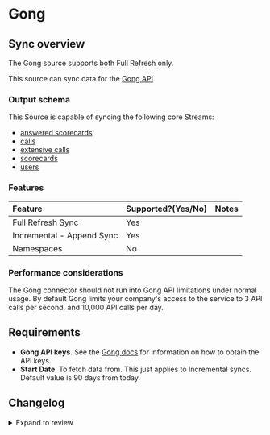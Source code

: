 # Gong

## Sync overview

The Gong source supports both Full Refresh only.

This source can sync data for the [Gong API](https://us-14321.app.gong.io/settings/api/documentation#overview).

### Output schema

This Source is capable of syncing the following core Streams:

- [answered scorecards](https://us-14321.app.gong.io/settings/api/documentation#post-/v2/stats/activity/scorecards)
- [calls](https://us-14321.app.gong.io/settings/api/documentation#get-/v2/calls)
- [extensive calls](https://us-56804.app.gong.io/settings/api/documentation#post-/v2/calls/extensive)
- [scorecards](https://us-14321.app.gong.io/settings/api/documentation#get-/v2/settings/scorecards)
- [users](https://us-14321.app.gong.io/settings/api/documentation#get-/v2/users)

### Features

| Feature                   | Supported?\(Yes/No\) | Notes |
| :------------------------ | :------------------- | :---- |
| Full Refresh Sync         | Yes                  |       |
| Incremental - Append Sync | Yes                  |       |
| Namespaces                | No                   |       |

### Performance considerations

The Gong connector should not run into Gong API limitations under normal usage.
By default Gong limits your company's access to the service to 3 API calls per second, and 10,000 API calls per day.

## Requirements

- **Gong API keys**. See the [Gong docs](https://us-14321.app.gong.io/settings/api/documentation#overview) for information on how to obtain the API keys.
- **Start Date**. To fetch data from. This just applies to Incremental syncs. Default value is 90 days from today.


## Changelog

<details>
  <summary>Expand to review</summary>

| Version | Date       | Pull Request                                             | Subject                                                                         |
| :------ | :--------- | :------------------------------------------------------- | :------------------------------------------------------------------------------ |
| 0.4.3 | 2025-04-19 | [57696](https://github.com/airbytehq/airbyte/pull/57696) | Update dependencies |
| 0.4.2 | 2025-04-05 | [57039](https://github.com/airbytehq/airbyte/pull/57039) | Update dependencies |
| 0.4.1 | 2025-03-29 | [56494](https://github.com/airbytehq/airbyte/pull/56494) | Update dependencies |
| 0.4.0 | 2025-03-25 | [55803](https://github.com/airbytehq/airbyte/pull/55803) | add incremental extensiveCalls |
| 0.3.16 | 2025-03-22 | [55969](https://github.com/airbytehq/airbyte/pull/55969) | Update dependencies |
| 0.3.15 | 2025-03-08 | [55269](https://github.com/airbytehq/airbyte/pull/55269) | Update dependencies |
| 0.3.14 | 2025-03-01 | [54962](https://github.com/airbytehq/airbyte/pull/54962) | Update dependencies |
| 0.3.13 | 2025-02-22 | [54394](https://github.com/airbytehq/airbyte/pull/54394) | Update dependencies |
| 0.3.12 | 2025-02-15 | [53718](https://github.com/airbytehq/airbyte/pull/53718) | Update dependencies |
| 0.3.11 | 2025-02-08 | [53334](https://github.com/airbytehq/airbyte/pull/53334) | Update dependencies |
| 0.3.10 | 2025-02-01 | [52824](https://github.com/airbytehq/airbyte/pull/52824) | Update dependencies |
| 0.3.9 | 2025-01-25 | [52342](https://github.com/airbytehq/airbyte/pull/52342) | Update dependencies |
| 0.3.8 | 2025-01-18 | [51704](https://github.com/airbytehq/airbyte/pull/51704) | Update dependencies |
| 0.3.7 | 2025-01-11 | [51059](https://github.com/airbytehq/airbyte/pull/51059) | Update dependencies |
| 0.3.6 | 2024-12-28 | [50521](https://github.com/airbytehq/airbyte/pull/50521) | Update dependencies |
| 0.3.5 | 2024-12-21 | [50017](https://github.com/airbytehq/airbyte/pull/50017) | Update dependencies |
| 0.3.4 | 2024-12-14 | [49538](https://github.com/airbytehq/airbyte/pull/49538) | Update dependencies |
| 0.3.3 | 2024-12-12 | [49155](https://github.com/airbytehq/airbyte/pull/49155) | Update dependencies |
| 0.3.2 | 2024-11-14 | [36604](https://github.com/airbytehq/airbyte/pull/36604) | Add incremental Feature |
| 0.3.1 | 2024-10-29 | [47824](https://github.com/airbytehq/airbyte/pull/47824) | Update dependencies |
| 0.3.0 | 2024-09-04 | [45117](https://github.com/airbytehq/airbyte/pull/45117) | Add new stream `extensive calls` |
| 0.2.1 | 2024-08-16 | [44196](https://github.com/airbytehq/airbyte/pull/44196) | Bump source-declarative-manifest version |
| 0.2.0 | 2024-08-15 | [44144](https://github.com/airbytehq/airbyte/pull/44144) | Refactor connector to manifest-only format |
| 0.1.17 | 2024-08-10 | [43481](https://github.com/airbytehq/airbyte/pull/43481) | Update dependencies |
| 0.1.16 | 2024-08-03 | [43275](https://github.com/airbytehq/airbyte/pull/43275) | Update dependencies |
| 0.1.15 | 2024-07-27 | [42614](https://github.com/airbytehq/airbyte/pull/42614) | Update dependencies |
| 0.1.14 | 2024-07-20 | [42149](https://github.com/airbytehq/airbyte/pull/42149) | Update dependencies |
| 0.1.13 | 2024-07-13 | [41794](https://github.com/airbytehq/airbyte/pull/41794) | Update dependencies |
| 0.1.12 | 2024-07-10 | [41408](https://github.com/airbytehq/airbyte/pull/41408) | Update dependencies |
| 0.1.11 | 2024-07-09 | [41110](https://github.com/airbytehq/airbyte/pull/41110) | Update dependencies |
| 0.1.10 | 2024-07-06 | [40890](https://github.com/airbytehq/airbyte/pull/40890) | Update dependencies |
| 0.1.9 | 2024-06-26 | [40374](https://github.com/airbytehq/airbyte/pull/40374) | Update dependencies |
| 0.1.8 | 2024-06-22 | [40175](https://github.com/airbytehq/airbyte/pull/40175) | Update dependencies |
| 0.1.7 | 2024-06-06 | [39226](https://github.com/airbytehq/airbyte/pull/39226) | [autopull] Upgrade base image to v1.2.2 |
| 0.1.6 | 2024-05-28 | [38596](https://github.com/airbytehq/airbyte/pull/38596) | Make connector compatible with builder |
| 0.1.5 | 2024-04-19 | [37169](https://github.com/airbytehq/airbyte/pull/37169) | Updating to 0.80.0 CDK |
| 0.1.4 | 2024-04-18 | [37169](https://github.com/airbytehq/airbyte/pull/37169) | Manage dependencies with Poetry. |
| 0.1.3 | 2024-04-15 | [37169](https://github.com/airbytehq/airbyte/pull/37169) | Base image migration: remove Dockerfile and use the python-connector-base image |
| 0.1.2 | 2024-04-12 | [37169](https://github.com/airbytehq/airbyte/pull/37169) | schema descriptions |
| 0.1.1 | 2024-02-05 | [34847](https://github.com/airbytehq/airbyte/pull/34847) | Adjust stream schemas and make ready for airbyte-lib |
| 0.1.0 | 2022-10-27 | [18819](https://github.com/airbytehq/airbyte/pull/18819) | Add Gong Source Connector |

</details>
